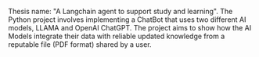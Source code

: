 Thesis name: "A Langchain agent to support study and learning".
The Python project involves implementing a ChatBot that uses two different AI models, LLAMA and OpenAI ChatGPT. The project aims to show how the AI Models integrate their data with reliable updated knowledge from a reputable file (PDF format) shared by a user.
